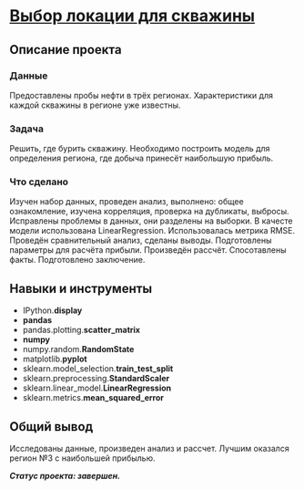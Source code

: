 # [Выбор локации для скважины](https://github.com/observer012/yandex_practicum/blob/main/07.%20Машинное%20обучение%20в%20бизнесе%20(11)/Выбор%20локации%20для%20скважины.ipynb)


## Описание проекта
### Данные

Предоставлены пробы нефти в трёх регионах. Характеристики для каждой скважины в регионе уже известны.

### Задача

Решить, где бурить скважину. Необходимо построить модель для определения региона, где добыча принесёт наибольшую прибыль. 

### Что сделано

Изучен набор данных, проведен анализ, выполнено: общее ознакомление, изучена корреляция, проверка на дубликаты, выбросы. 
Исправлены проблемы в данных, они разделены на выборки. В качесте модели использована LinearRegression. Использовалась метрика RMSE. 
Проведён сравнительный анализ, сделаны выводы. Подготовлены параметры для расчёта прибыли. Произведён рассчёт. Спосотавлены факты.
Подготовлено заключение.

## Навыки и инструменты
- IPython.**display**
- **pandas**
- pandas.plotting.**scatter_matrix**
- **numpy**
- numpy.random.**RandomState**
- matplotlib.**pyplot**
- sklearn.model_selection.**train_test_split**
- sklearn.preprocessing.**StandardScaler**
- sklearn.linear_model.**LinearRegression**
- sklearn.metrics.**mean_squared_error**

##

## Общий вывод

Исследованы данные, произведен анализ и рассчет. Лучшим оказался регион №3 с наибольшей прибылью. 

***Статус проекта: завершен.***

